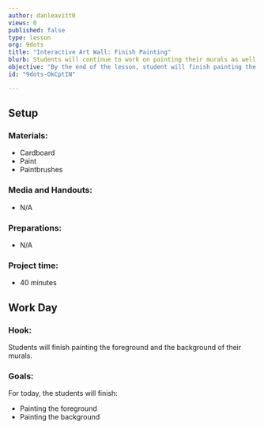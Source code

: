 ```yaml
---
author: danleavitt0
views: 0
published: false
type: lesson
org: 9dots
title: "Interactive Art Wall: Finish Painting"
blurb: Students will continue to work on painting their murals as well as cutting out the foreground shape.
objective: "By the end of the lesson, student will finish painting the foreground and background of their murals."
id: "9dots-OkCptIN"

---
```


## Setup

### Materials:

- Cardboard
- Paint
- Paintbrushes

### Media and Handouts:

- N/A

### Preparations:

- N/A

### Project time:

- 40 minutes

## Work Day

### Hook:
Students will finish painting the foreground and the background of their murals.

### Goals:
For today, the students will finish:

- Painting the foreground
- Painting the background
